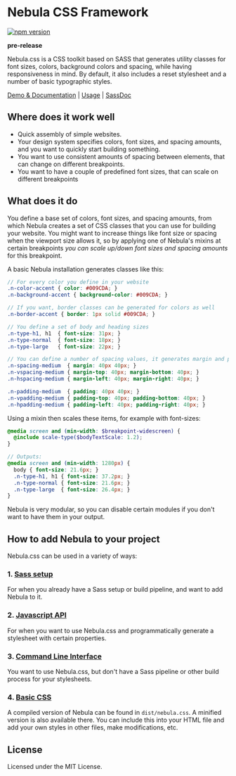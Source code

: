 # Nebula CSS Framework
[![npm version](https://badge.fury.io/js/nebula.css.svg)](http://badge.fury.io/js/nebula.css)

**pre-release**

Nebula.css is a CSS toolkit based on SASS that generates utility classes for font sizes, colors, background colors and spacing, while having responsiveness in mind. By default, it also includes a reset stylesheet and a number of basic typographic styles.

[Demo & Documentation](http://marcohamersma.github.io/nebula.css/) | [Usage](#how-to-add-nebula-to-your-project) | [SassDoc](http://marcohamersma.github.io/nebula.css/sassdoc)

## Where does it work well
- Quick assembly of simple websites.
- Your design system specifies colors, font sizes, and spacing amounts, and you want to quickly start building something.
- You want to use consistent amounts of spacing between elements, that can change on different breakpoints.
- You want to have a couple of predefined font sizes, that can scale on different breakpoints

## What does it do
You define a base set of colors, font sizes, and spacing amounts, from which Nebula creates a set of CSS classes that you can use for building your website. You might want to increase things like font size or spacing when the viewport size allows it, so by applying one of Nebula's mixins at certain breakpoints _you can scale up/down font sizes and spacing amounts_ for this breakpoint.

A basic Nebula installation generates classes like this:

```scss
// For every color you define in your website
.n-color-accent { color: #009CDA; }
.n-background-accent { background-color: #009CDA; }

// If you want, border classes can be generated for colors as well
.n-border-accent { border: 1px solid #009CDA; }

// You define a set of body and heading sizes
.n-type-h1, h1  { font-size: 31px; }
.n-type-normal  { font-size: 18px; }
.n-type-large   { font-size: 22px; }

// You can define a number of spacing values, it generates margin and padding classes
.n-spacing-medium  { margin: 40px 40px; }
.n-vspacing-medium { margin-top: 40px; margin-bottom: 40px; }
.n-hspacing-medium { margin-left: 40px; margin-right: 40px; }

.n-padding-medium  { padding: 40px 40px; }
.n-vpadding-medium { padding-top: 40px; padding-bottom: 40px; }
.n-hpadding-medium { padding-left: 40px; padding-right: 40px; }
```

Using a mixin then scales these items, for example with font-sizes:

```scss
@media screen and (min-width: $breakpoint-widescreen) {
  @include scale-type($bodyTextScale: 1.2);
}

// Outputs:
@media screen and (min-width: 1280px) {
  body { font-size: 21.6px; }
  .n-type-h1, h1 { font-size: 37.2px; }
  .n-type-normal { font-size: 21.6px; }
  .n-type-large  { font-size: 26.4px; }
}
```

Nebula is very modular, so you can disable certain modules if you don't want to have them in your output.

## How to add Nebula to your project
Nebula.css can be used in a variety of ways:

### 1. [Sass setup](docs/sass.md)
For when you already have a Sass setup or build pipeline, and want to add Nebula to it.

### 2. [Javascript API](docs/api.md)
For when you want to use Nebula.css and programmatically generate a stylesheet with certain properties.

### 3. [Command Line Interface](docs/api.md#command-line)
You want to use Nebula.css, but don't have a Sass pipeline or other build process for your stylesheets.

### 4. [Basic CSS](dist)
A compiled version of Nebula can be found in `dist/nebula.css`. A minified version is also available there. You can include this into your HTML file and add your own styles in other files, make modifications, etc.

## License
Licensed under the MIT License.

